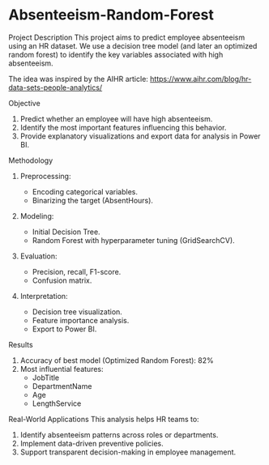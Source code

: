 # Absenteeism-Random-Forest

Project Description
This project aims to predict employee absenteeism using an HR dataset. We use a decision tree model (and later an optimized random forest) to identify the key variables associated with high absenteeism.

The idea was inspired by the AIHR article:
https://www.aihr.com/blog/hr-data-sets-people-analytics/

Objective
1. Predict whether an employee will have high absenteeism.
2. Identify the most important features influencing this behavior.
3. Provide explanatory visualizations and export data for analysis in Power BI.
   
Methodology
1. Preprocessing:
   * Encoding categorical variables.
   * Binarizing the target (AbsentHours).
     
2. Modeling:
   * Initial Decision Tree.
   * Random Forest with hyperparameter tuning (GridSearchCV).

3. Evaluation:
   * Precision, recall, F1-score.
   * Confusion matrix.

4. Interpretation:
   * Decision tree visualization.
   * Feature importance analysis.
   * Export to Power BI.
  
Results
1. Accuracy of best model (Optimized Random Forest): 82%
2. Most influential features:
   * JobTitle
   * DepartmentName
   * Age
   * LengthService
  
Real-World Applications
This analysis helps HR teams to:
1. Identify absenteeism patterns across roles or departments.
2. Implement data-driven preventive policies.
3. Support transparent decision-making in employee management.
